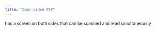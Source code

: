 ```yaml
---
title: "Dual-sided PSP"
---
```

has a screen on both sides that can be scanned and read simultaneously

